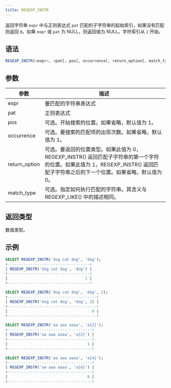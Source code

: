 ```yaml
---
title: REGEXP_INSTR
---
```


返回字符串 `expr` 中与正则表达式 `pat` 匹配的子字符串的起始索引，如果没有匹配则返回 `0`。如果 `expr` 或 `pat` 为 NULL，则返回值为 NULL。字符索引从 `1` 开始。

## 语法

```sql
REGEXP_INSTR(<expr>, <pat[, pos[, occurrence[, return_option[, match_type]]]]>)
```

## 参数

| 参数          | 描述                                                                                                                                                                                                                                                            |
|---------------|------------------------------------------------------------------------------------------------------------------------------------------------------------------------------------------------------------------------------------------------------------------------|
| expr          | 要匹配的字符串表达式                                                                                                                                                                                                                                     |
| pat           | 正则表达式                                                                                                                                                                                                                                                 |
| pos           | 可选。开始搜索的位置。如果省略，默认值为 1。                                                                                                                                                                             |
| occurrence    | 可选。要搜索的匹配项的出现次数。如果省略，默认值为 1。                                                                                                                                                                                     |
| return_option | 可选。要返回的位置类型。如果此值为 0，REGEXP_INSTR() 返回匹配子字符串的第一个字符的位置。如果此值为 1，REGEXP_INSTR() 返回匹配子字符串之后的下一个位置。如果省略，默认值为 0。 |
| match_type    | 可选。指定如何执行匹配的字符串。其含义与 REGEXP_LIKE() 中的描述相同。                                                                                                                                                              |

## 返回类型

数值类型。

## 示例

```sql
SELECT REGEXP_INSTR('dog cat dog', 'dog');
+------------------------------------+
| REGEXP_INSTR('dog cat dog', 'dog') |
+------------------------------------+
|                                  1 |
+------------------------------------+

SELECT REGEXP_INSTR('dog cat dog', 'dog', 2);
+---------------------------------------+
| REGEXP_INSTR('dog cat dog', 'dog', 2) |
+---------------------------------------+
|                                     9 |
+---------------------------------------+

SELECT REGEXP_INSTR('aa aaa aaaa', 'a{2}');
+-------------------------------------+
| REGEXP_INSTR('aa aaa aaaa', 'a{2}') |
+-------------------------------------+
|                                   1 |
+-------------------------------------+

SELECT REGEXP_INSTR('aa aaa aaaa', 'a{4}');
+-------------------------------------+
| REGEXP_INSTR('aa aaa aaaa', 'a{4}') |
+-------------------------------------+
|                                   8 |
+-------------------------------------+
```